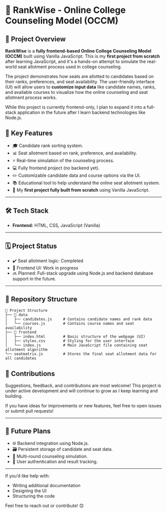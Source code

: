 # 📌 RankWise - Online College Counseling Model (OCCM)

## 🎯 Project Overview

**RankWise** is a **fully frontend-based Online College Counseling Model (OCCM)** built using Vanilla JavaScript. This is my **first project from scratch** after learning JavaScript, and it's a hands-on attempt to simulate the real-world seat allotment process used in college counseling.

The project demonstrates how seats are allotted to candidates based on their ranks, preferences, and seat availability. The user-friendly interface (UI) will allow users to **customize input data** like candidate names, ranks, and available courses to visualize how the online counseling and seat allotment process works.

While this project is currently frontend-only, I plan to expand it into a full-stack application in the future after I learn backend technologies like Node.js.


## 🚀 Key Features

* 🎓 Candidate rank sorting system.
* 📊 Seat allotment based on rank, preference, and availability.
* ⚡ Real-time simulation of the counseling process.
* 💻 Fully frontend project (no backend yet).
* ✏️ Customizable candidate data and course options via the UI.
* 📚 Educational tool to help understand the online seat allotment system.
* 🚀 My **first project fully built from scratch** using Vanilla JavaScript.

---

## 🛠️ Tech Stack

* **Frontend:** HTML, CSS, JavaScript (Vanilla)

---

## 🗓️ Project Status

* ✔️ Seat allotment logic: Completed
* 🔧 Frontend UI: Work in progress
* 🔜 Planned: Full-stack upgrade using Node.js and backend database support in the future.

---

## 📂 Repository Structure
```
📂 Project Structure
├── 📁 data
│   ├── candidates.js     # Contains candidate names and rank data
│   └── courses.js        # Contains course names and seat availability
├── 📁 frontend
│   ├── index.html        # Basic structure of the webpage (UI)
│   ├── styles.css        # Styling for the user interface
│   └── index.js          # Main JavaScript file containing seat allotment algorithm
└── seatmatrix.js         # Stores the final seat allotment data for all candidates
```

## 🤝 Contributions

Suggestions, feedback, and contributions are most welcome! This project is under active development and will continue to grow as I keep learning and building.

If you have ideas for improvements or new features, feel free to open issues or submit pull requests!

---

## 🔮 Future Plans

* 🌐 Backend integration using Node.js.
* 🗃️ Persistent storage of candidate and seat data.
* 🔄 Multi-round counseling simulation.
* 🔐 User authentication and result tracking.

---

If you’d like help with:

* Writing additional documentation
* Designing the UI
* Structuring the code

Feel free to reach out or contribute! 😊

